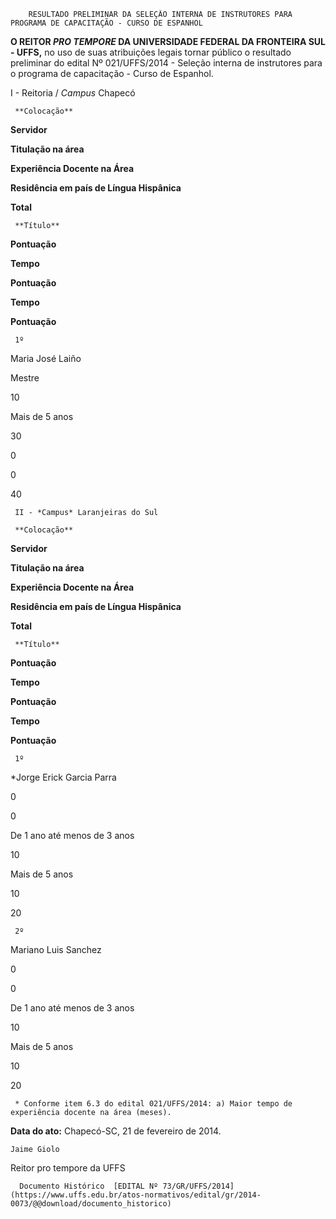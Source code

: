         RESULTADO PRELIMINAR DA SELEÇÃO INTERNA DE INSTRUTORES PARA PROGRAMA DE CAPACITAÇÃO - CURSO DE ESPANHOL  

**O REITOR *PRO TEMPORE* DA UNIVERSIDADE FEDERAL DA FRONTEIRA SUL - UFFS,** no uso de suas atribuições legais tornar público o resultado preliminar do edital Nº 021/UFFS/2014 - Seleção interna de instrutores para o programa de capacitação - Curso de Espanhol.

 I - Reitoria / *Campus* Chapecó

     **Colocação**

   **Servidor**

   **Titulação na área**

   **Experiência Docente na Área**

   **Residência em país de Língua Hispânica**

   **Total**

     **Título**

   **Pontuação**

   **Tempo**

   **Pontuação**

   **Tempo**

   **Pontuação**

     1º

   Maria José Laiño

   Mestre

   10

   Mais de 5 anos

   30

   0

   0

   40

     II - *Campus* Laranjeiras do Sul

     **Colocação**

   **Servidor**

   **Titulação na área**

   **Experiência Docente na Área**

   **Residência em país de Língua Hispânica**

   **Total**

     **Título**

   **Pontuação**

   **Tempo**

   **Pontuação**

   **Tempo**

   **Pontuação**

     1º

   *Jorge Erick Garcia Parra

   0

   0

   De 1 ano até menos de 3 anos

   10

   Mais de 5 anos

   10

   20

     2º

   Mariano Luis Sanchez

   0

   0

   De 1 ano até menos de 3 anos

   10

   Mais de 5 anos

   10

   20

     * Conforme item 6.3 do edital 021/UFFS/2014: a) Maior tempo de experiência docente na área (meses).

  

   **Data do ato:** Chapecó-SC, 21 de fevereiro de 2014.   
 

    Jaime Giolo   
 Reitor pro tempore da UFFS 

      Documento Histórico  [EDITAL Nº 73/GR/UFFS/2014](https://www.uffs.edu.br/atos-normativos/edital/gr/2014-0073/@@download/documento_historico)     
      
